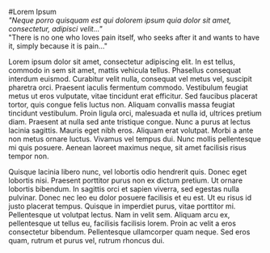#Lorem Ipsum  
_"Neque porro quisquam est qui dolorem ipsum quia dolor sit amet, consectetur, adipisci velit..."_  
"There is no one who loves pain itself, who seeks after it and wants to have it, simply because it is pain..."


Lorem ipsum dolor sit amet, consectetur adipiscing elit. In est tellus, commodo in sem sit amet, mattis vehicula tellus. Phasellus consequat interdum euismod. Curabitur velit nulla, consequat vel metus vel, suscipit pharetra orci. Praesent iaculis fermentum commodo. Vestibulum feugiat metus ut eros vulputate, vitae tincidunt erat efficitur. Sed faucibus placerat tortor, quis congue felis luctus non. Aliquam convallis massa feugiat tincidunt vestibulum. Proin ligula orci, malesuada et nulla id, ultrices pretium diam. Praesent at nulla sed ante tristique congue. Nunc a purus at lectus lacinia sagittis. Mauris eget nibh eros. Aliquam erat volutpat. Morbi a ante non metus ornare luctus. Vivamus vel tempus dui. Nunc mollis pellentesque mi quis posuere. Aenean laoreet maximus neque, sit amet facilisis risus tempor non.

Quisque lacinia libero nunc, vel lobortis odio hendrerit quis. Donec eget lobortis nisi. Praesent porttitor purus non ex dictum pretium. Ut ornare lobortis bibendum. In sagittis orci et sapien viverra, sed egestas nulla pulvinar. Donec nec leo eu dolor posuere facilisis et eu est. Ut eu risus id justo placerat tempus. Quisque in imperdiet purus, vitae porttitor mi. Pellentesque ut volutpat lectus. Nam in velit sem. Aliquam arcu ex, pellentesque ut tellus eu, facilisis facilisis lorem. Proin ac velit a eros consectetur bibendum. Pellentesque ullamcorper quam neque. Sed eros quam, rutrum et purus vel, rutrum rhoncus dui.

